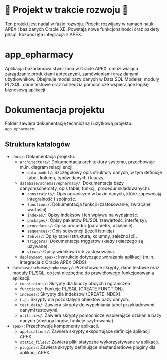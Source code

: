 ﻿# 🚧 Projekt w trakcie rozwoju 🚧
Ten projekt jest nadal w fazie rozwoju. Projekt rozwijany w ramach nauki APEX i baz danych Oracle XE. Powstają nowe funkcjonalności oraz pakiety pl/sql. Rozpoczęta integracja z APEX.

# app_epharmacy
Aplikacja bazodanowa stworzona w Oracle APEX, umożliwiająca zarządzanie produktami aptecznymi, zamówieniami oraz danymi użytkowników.
Obejmuje model bazy danych w Data SQL Modeler, moduły PL/SQL, dane testowe oraz narzędzia pomocnicze wspierające logikę biznesową aplikacji

# Dokumentacja projektu

Folder zawiera dokumentację techniczną i użytkową projektu: `app_epharmacy`.

## Struktura katalogów

- `docs/`: Dokumentacja projektu.
  - `architecture/`: Dokumentacja architektury systemu, przechowuje m.in. diagram relacji encji.
	- `data_model/`: Szczegółowy opis struktury danych, w tym definicje tabel, kolumn, typów danych i kluczy. 
  - `database/schemas/epharmacy/`: Dokumentacja bazy danych(schematy, opis tabel, funkcji, procedur składowanych).  
  	- `constraints/`: Opis ograniczeń w bazie danych, które zapewniają integralność i spójność. 
  	- `functions/`: Dokumentacja funkcji (zastosowanie, zwracane wartości) 
  	- `indexes/`: Opisy indeksów i ich wpływu na wydajność. 
  	- `packages/`: Opisy pakietów PL/SQL (zawartość, interfejsy). 
  	- `procedures/`: Opisy procedur (parametry, działanie). 
  	- `sequences/`: Opis sekwencji (jeżeli istnieją) 
  	- `tables/`:  Opisy tabel (struktura, kolumny, zależności).  
  	- `triggers/`: Dokumentacja triggerów (kiedy i dlaczego są używane). 
  	- `views/`: Opisy widoków i ich zastosowania. 
  - `deployment_apex/`: Instrukcje dotyczące wdrażania aplikacji (m.in. integracja z Oracle APEX ORDS).
- `database/schemas/epharmacy/`: Przechowuje skrypty, dane testowe oraz moduły PL/SQL, co jest niezbędne do prawidłowego funkcjonowania aplikacji.
  	- `constraints/`: Skrypty dla kluczy obcych i ograniczeń. 
  	- `functions/`: Funkcje PL/SQL (CREATE FUNCTION). 
  	- `indexes/`: Skrypty dla indeksów (CREATE INDEX). 
  	-  (...)    : Skrypty dla pozostałych obiektów bazy danych.
  - `test_data/`: Zawiera skrypty do wypełniania tabel przykładowymi danymi testowymi.
  - `utilities/`: Zawiera skrypty pomocnicze wspierające działanie bazy danych (obsługa logów, funkcje szyfrowania) .  
- `apex/`: Przechowuje komponenty aplikacji.
  - `applications/`: Zawiera skrypty eksportujące definicje aplikacji APEX.  
  - `static_files/`: Zawiera pliki statyczne wykorzystywane w aplikacji.  
  - `plugins/`: Zawiera skrypty definiujące niestandardowe pluginy dla aplikacji APEX.
